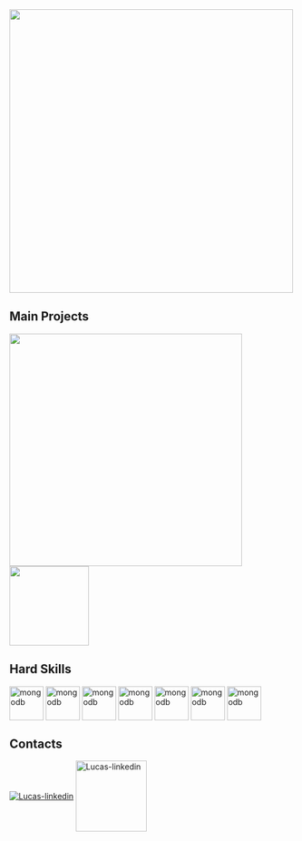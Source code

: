 <img align="center" width="500px" src="https://user-images.githubusercontent.com/92965549/200201840-eeabed33-d081-4777-a985-2f2aefe5ba13.png">

## Main Projects

<div>
<a href="https://github.com/lLucasGabriel/CamaraTickets">
<img width="410px" src="https://github-readme-stats.vercel.app/api/pin/?username=lLucasGabriel&repo=CamaraTickets&cache_seconds=86400&theme=dark">
</a>
<img width="140px" src="https://user-images.githubusercontent.com/92965549/200201780-a2b3da6d-470e-4bd1-9035-2df6daaf0556.png"/>
</div>

 <!--<img width="410px" src="https://github-readme-streak-stats.herokuapp.com?user=lLucasGabriel&theme=dark-smoky&locale=pt-br">-->

## Hard Skills

<div>
  <!--
  <img align="center" alt="javascipt" height="60" width="70" src="https://raw.githubusercontent.com/devicons/devicon/master/icons/javascript/javascript-plain.svg">
  <img align="center" alt="typescript" height="60" width="60" src="https://github.com/Lucas-GabrielDev/Lucas-GabrielDev/blob/main/img/typescript.png">
  <img align="center" alt="react" height="60" width="68" src="https://user-images.githubusercontent.com/92965549/187088483-7b88d2e4-095c-40ad-bafa-95530faf28db.png">
  <img align="center" alt="node" height="60" width="60" src="https://github.com/Lucas-GabrielDev/Lucas-GabrielDev/blob/main/img/node.png">
  <img align="center" alt="mongodb" height="60" width="60" src="https://skillicons.dev/icons?i=mongodb">
  <img align="center" alt="mysql" height="65" width="75" src="https://user-images.githubusercontent.com/92965549/180613504-38e762e9-0277-462a-a967-f7976519a8d4.svg">
  <img align="center" alt="vscode" height="65" width="75" src="https://user-images.githubusercontent.com/92965549/180613509-1e20ccde-a6c0-467f-8b97-0a7f41b9eb44.svg">
  -->
  <img align="center" alt="mongodb" height="60" width="60" src="https://skillicons.dev/icons?i=javascript"/>
  <img align="center" alt="mongodb" height="60" width="60" src="https://skillicons.dev/icons?i=typescript"/>
  <img align="center" alt="mongodb" height="60" width="60" src="https://skillicons.dev/icons?i=react"/>
  <img align="center" alt="mongodb" height="60" width="60" src="https://skillicons.dev/icons?i=nodejs"/>
  <img align="center" alt="mongodb" height="60" width="60" src="https://skillicons.dev/icons?i=mongodb"/>
  <img align="center" alt="mongodb" height="60" width="60" src="https://skillicons.dev/icons?i=mysql">
  <img align="center" alt="mongodb" height="60" width="60" src="https://skillicons.dev/icons?i=vscode">
</div>

## Contacts

<div>
  <a href="https://www.linkedin.com/in/llucas-gabriel/"><img align="center" alt="Lucas-linkedin" src="https://user-images.githubusercontent.com/92965549/180613610-87001db9-f13f-4115-9e74-6dda4192ef9f.svg"></a>
  <a href="mailto:llucas.gabriel@outlook.com"><img align="center" width="125px" alt="Lucas-linkedin" src="https://user-images.githubusercontent.com/92965549/187095871-2c233b1f-8486-4987-9f50-ddbd1e918517.png"></a>
</div>
